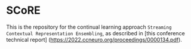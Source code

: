 # SCoRE
This is the repository for the continual learning approach `Streaming Contextual
Representation Ensembling`, as described in [this conference technical report]
(https://2022.ccneuro.org/proceedings/0000134.pdf).
